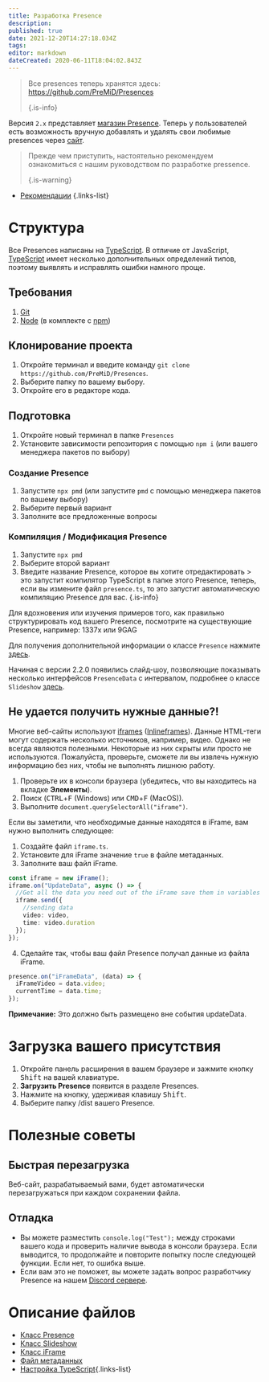```yaml
---
title: Разработка Presence
description:
published: true
date: 2021-12-20T14:27:18.034Z
tags:
editor: markdown
dateCreated: 2020-06-11T18:04:02.843Z
---
```


> Все presences теперь хранятся здесь: https://github.com/PreMiD/Presences 
> 
> {.is-info}

Версия `2.x` представляет [магазин Presence](https://premid.app/store). Теперь у пользователей есть возможность вручную добавлять и удалять свои любимые presences через [сайт](https://premid.app/).

> Прежде чем приступить, настоятельно рекомендуем ознакомиться с нашим руководством по разработке pressence. 
> 
> {.is-warning}

- [Рекомендации](https://docs.premid.app/dev/presence/guidelines)
{.links-list}

# Структура

Все Presences написаны на [TypeScript](https://www.typescriptlang.org/). В отличие от JavaScript, [TypeScript](https://www.typescriptlang.org/) имеет несколько дополнительных определений типов, поэтому выявлять и исправлять ошибки намного проще.

## Требования

1. [Git](https://git-scm.com/)
2. [Node](https://nodejs.org/en/) (в комплекте с [npm](https://www.npmjs.com/))

## Клонирование проекта

1. Откройте терминал и введите команду `git clone https://github.com/PreMiD/Presences`.
2. Выберите папку по вашему выбору.
3. Откройте его в редакторе кода.

## Подготовка

1. Откройте новый терминал в папке `Presences`
2. Установите зависимости репозитория с помощью `npm i` (или вашего менеджера пакетов по выбору)

### Создание Presence
1. Запустите `npx pmd` (или запустите `pmd` с помощью менеджера пакетов по вашему выбору)
2. Выберите первый вариант
3. Заполните все предложенные вопросы

### Компиляция / Модификация Presence
1. Запустите `npx pmd`
2. Выберите второй вариант
3. Введите название Presence, которое вы хотите отредактировать > это запустит компилятор TypeScript в папке этого Presence, теперь, если вы измените файл `presence.ts`, то это запустит автоматическую компиляцию Presence для вас.
{.is-info}

Для вдохновения или изучения примеров того, как правильно структурировать код вашего Presence, посмотрите на существующие Presence, например: 1337x или 9GAG

Для получения дополнительной информации о классе `Presence` нажмите [здесь](/dev/presence/class).

Начиная с версии 2.2.0 появились слайд-шоу, позволяющие показывать несколько интерфейсов `PresenceData` с интервалом, подробнее о классе `Slideshow` [здесь](/dev/presence/slideshow).

## Не удается получить нужные данные?!

Многие веб-сайты используют [iframes](https://developer.mozilla.org/en-US/docs/Web/HTML/Element/iframe) ([Inlineframes](https://en.wikipedia.org/wiki/HTML_element#Frames)). Данные HTML-теги могут содержать несколько источников, например, видео. Однако не всегда являются полезными. Некоторые из них скрыты или просто не используются. Пожалуйста, проверьте, сможете ли вы извлечь нужную информацию без них, чтобы не выполнять лишнюю работу.

1. Проверьте их в консоли браузера (убедитесь, что вы находитесь на вкладке **Элементы**).
2. Поиск (<kbd>CTRL</kbd>+<kbd>F</kbd> (Windows) или <kbd>CMD</kbd>+<kbd>F</kbd> (MacOS)).
3. Выполните `document.querySelectorAll("iframe")`.

Если вы заметили, что необходимые данные находятся в iFrame, вам нужно выполнить следующее:

1. Создайте файл `iframe.ts`.
2. Установите для iFrame значение `true` в файле метаданных.
3. Заполните ваш файл iFrame.

```ts
const iframe = new iFrame();
iframe.on("UpdateData", async () => {
  //Get all the data you need out of the iFrame save them in variables and then send them using iframe.send
  iframe.send({
    //sending data
    video: video,
    time: video.duration
  });
});
```

4. Сделайте так, чтобы ваш файл Presence получал данные из файла iFrame.

```ts
presence.on("iFrameData", (data) => {
  iFrameVideo = data.video;
  currentTime = data.time;
});
```

**Примечание:** Это должно быть размещено вне события updateData.

# Загрузка вашего присутствия

1. Откройте панель расширения в вашем браузере и зажмите кнопку <kbd>Shift</kbd> на вашей клавиатуре.
2. **Загрузить Presence** появится в разделе Presences.
3. Нажмите на кнопку, удерживая клавишу <kbd>Shift</kbd>.
4. Выберите папку /dist вашего Presence.

# Полезные советы

## Быстрая перезагрузка

Веб-сайт, разрабатываемый вами, будет автоматически перезагружаться при каждом сохранении файла.

## Отладка

- Вы можете разместить `console.log("Test");` между строками вашего кода и проверить наличие вывода в консоли браузера. Если выводится, то продолжайте и повторите попытку после следующей функции. Если нет, то ошибка выше.
- Если вам это не поможет, вы можете задать вопрос разработчику Presence на нашем [Discord сервере](https://discord.premid.app/).

# Описание файлов

- [Класс Presence](/dev/presence/class)
- [Класс Slideshow](/dev/presence/slideshow)
- [Класс iFrame](/dev/presence/iframe)
- [Файл метаданных](/dev/presence/metadata)
- [Настройка TypeScript](/dev/presence/tsconfig ""){.links-list}
